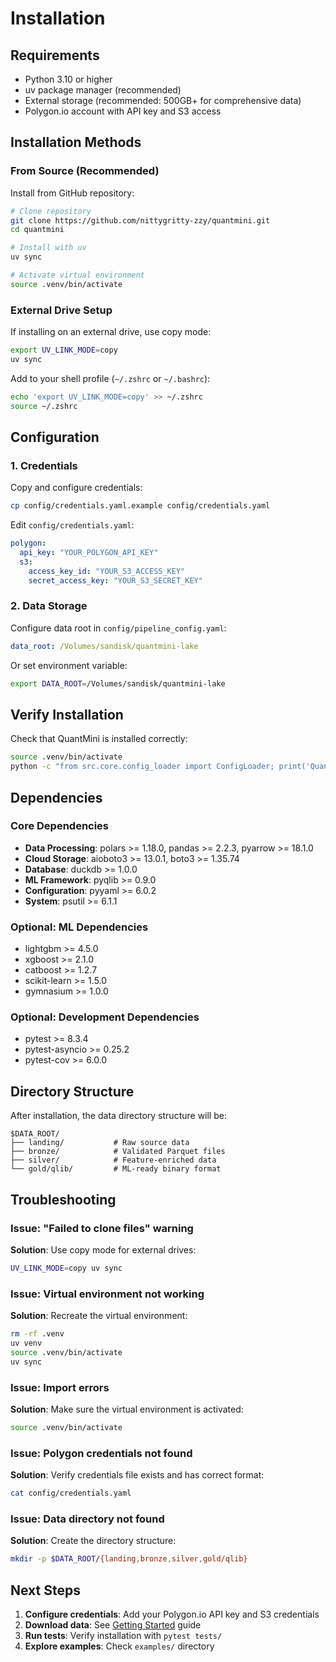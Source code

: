 # Installation

## Requirements

- Python 3.10 or higher
- uv package manager (recommended)
- External storage (recommended: 500GB+ for comprehensive data)
- Polygon.io account with API key and S3 access

## Installation Methods

### From Source (Recommended)

Install from GitHub repository:

```bash
# Clone repository
git clone https://github.com/nittygritty-zzy/quantmini.git
cd quantmini

# Install with uv
uv sync

# Activate virtual environment
source .venv/bin/activate
```

### External Drive Setup

If installing on an external drive, use copy mode:

```bash
export UV_LINK_MODE=copy
uv sync
```

Add to your shell profile (`~/.zshrc` or `~/.bashrc`):

```bash
echo 'export UV_LINK_MODE=copy' >> ~/.zshrc
source ~/.zshrc
```

## Configuration

### 1. Credentials

Copy and configure credentials:

```bash
cp config/credentials.yaml.example config/credentials.yaml
```

Edit `config/credentials.yaml`:

```yaml
polygon:
  api_key: "YOUR_POLYGON_API_KEY"
  s3:
    access_key_id: "YOUR_S3_ACCESS_KEY"
    secret_access_key: "YOUR_S3_SECRET_KEY"
```

### 2. Data Storage

Configure data root in `config/pipeline_config.yaml`:

```yaml
data_root: /Volumes/sandisk/quantmini-lake
```

Or set environment variable:

```bash
export DATA_ROOT=/Volumes/sandisk/quantmini-lake
```

## Verify Installation

Check that QuantMini is installed correctly:

```bash
source .venv/bin/activate
python -c "from src.core.config_loader import ConfigLoader; print('QuantMini installed successfully!')"
```

## Dependencies

### Core Dependencies

- **Data Processing**: polars >= 1.18.0, pandas >= 2.2.3, pyarrow >= 18.1.0
- **Cloud Storage**: aioboto3 >= 13.0.1, boto3 >= 1.35.74
- **Database**: duckdb >= 1.0.0
- **ML Framework**: pyqlib >= 0.9.0
- **Configuration**: pyyaml >= 6.0.2
- **System**: psutil >= 6.1.1

### Optional: ML Dependencies

- lightgbm >= 4.5.0
- xgboost >= 2.1.0
- catboost >= 1.2.7
- scikit-learn >= 1.5.0
- gymnasium >= 1.0.0

### Optional: Development Dependencies

- pytest >= 8.3.4
- pytest-asyncio >= 0.25.2
- pytest-cov >= 6.0.0

## Directory Structure

After installation, the data directory structure will be:

```
$DATA_ROOT/
├── landing/           # Raw source data
├── bronze/            # Validated Parquet files
├── silver/            # Feature-enriched data
└── gold/qlib/         # ML-ready binary format
```

## Troubleshooting

### Issue: "Failed to clone files" warning

**Solution**: Use copy mode for external drives:

```bash
UV_LINK_MODE=copy uv sync
```

### Issue: Virtual environment not working

**Solution**: Recreate the virtual environment:

```bash
rm -rf .venv
uv venv
source .venv/bin/activate
uv sync
```

### Issue: Import errors

**Solution**: Make sure the virtual environment is activated:

```bash
source .venv/bin/activate
```

### Issue: Polygon credentials not found

**Solution**: Verify credentials file exists and has correct format:

```bash
cat config/credentials.yaml
```

### Issue: Data directory not found

**Solution**: Create the directory structure:

```bash
mkdir -p $DATA_ROOT/{landing,bronze,silver,gold/qlib}
```

## Next Steps

1. **Configure credentials**: Add your Polygon.io API key and S3 credentials
2. **Download data**: See [Getting Started](getting_started.md) guide
3. **Run tests**: Verify installation with `pytest tests/`
4. **Explore examples**: Check `examples/` directory
